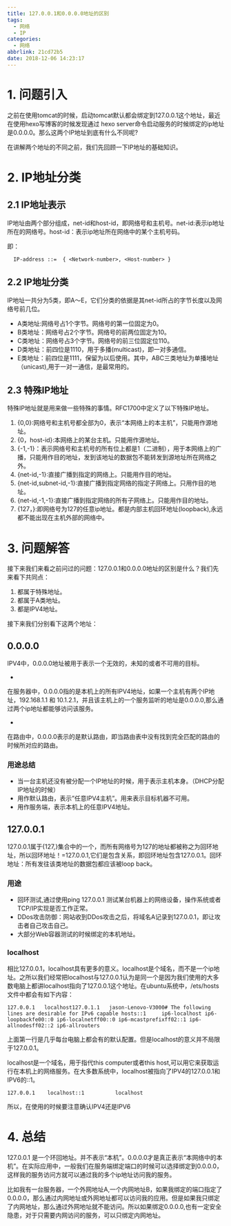 ```yaml
---
title: 127.0.0.1和0.0.0.0地址的区别
tags:
  - 网络
  - IP
categories:
  - 网络
abbrlink: 21cd72b5
date: 2018-12-06 14:23:17
---
```


# 1. 问题引入

之前在使用tomcat的时候，启动tomcat默认都会绑定到127.0.0.1这个地址，最近在使用hexo写博客的时候发现通过 hexo server命令启动服务的时候绑定的ip地址是0.0.0.0。那么这两个IP地址到底有什么不同呢?

在讲解两个地址的不同之前，我们先回顾一下IP地址的基础知识。

# 2. IP地址分类

## 2.1 IP地址表示

IP地址由两个部分组成，net-id和host-id，即网络号和主机号。net-id:表示ip地址所在的网络号。host-id：表示ip地址所在网络中的某个主机号码。

即：

```
  IP-address ::=  { <Network-number>, <Host-number> }
```

<!--more-->

## 2.2 IP地址分类

IP地址一共分为5类，即A～E，它们分类的依据是其net-id所占的字节长度以及网络号前几位。

- A类地址:网络号占1个字节。网络号的第一位固定为0。
- B类地址：网络号占2个字节。网络号的前两位固定为10。
- C类地址：网络号占3个字节。网络号的前三位固定位110。
- D类地址：前四位是1110，用于多播(multicast)，即一对多通信。
- E类地址：前四位是1111，保留为以后使用。其中，ABC三类地址为单播地址（unicast),用于一对一通信，是最常用的。

## 2.3 特殊IP地址

特殊IP地址就是用来做一些特殊的事情。RFC1700中定义了以下特殊IP地址。

1. {0,0}:网络号和主机号都全部为0，表示“本网络上的本主机”，只能用作源地址。
2. {0，host-id}:本网络上的某台主机。只能用作源地址。
3. {-1,-1}：表示网络号和主机号的所有位上都是1（二进制），用于本网络上的广播，只能用作目的地址，发到该地址的数据包不能转发到源地址所在网络之外。
4. {net-id,-1}:直接广播到指定的网络上。只能用作目的地址。
5. {net-id,subnet-id,-1}:直接广播到指定网络的指定子网络上。只用作目的地址。
6. {net-id,-1,-1}:直接广播到指定网络的所有子网络上。只能用作目的地址。
7. {127，}:即网络号为127的任意ip地址。都是内部主机回环地址(loopback),永远都不能出现在主机外部的网络中。

# 3. 问题解答

接下来我们来看之前问过的问题：127.0.0.1和0.0.0.0地址的区别是什么？我们先来看下共同点：

1. 都属于特殊地址。
2. 都属于A类地址。
3. 都是IPV4地址。

接下来我们分别看下这两个地址：

## 0.0.0.0

IPV4中，0.0.0.0地址被用于表示一个无效的，未知的或者不可用的目标。

- 

  在服务器中，0.0.0.0指的是本机上的所有IPV4地址，如果一个主机有两个IP地址，192.168.1.1 和 10.1.2.1，并且该主机上的一个服务监听的地址是0.0.0.0,那么通过两个ip地址都能够访问该服务。

  

- 

  在路由中，0.0.0.0表示的是默认路由，即当路由表中没有找到完全匹配的路由的时候所对应的路由。

  

### 用途总结

- 当一台主机还没有被分配一个IP地址的时候，用于表示主机本身。（DHCP分配IP地址的时候）
- 用作默认路由，表示”任意IPV4主机”。用来表示目标机器不可用。
- 用作服务端，表示本机上的任意IPV4地址。

## 127.0.0.1

127.0.0.1属于{127,}集合中的一个，而所有网络号为127的地址都被称之为回环地址，所以回环地址！=127.0.0.1,它们是包含关系，即回环地址包含127.0.0.1。回环地址：所有发往该类地址的数据包都应该被loop back。

### 用途

- 回环测试,通过使用ping 127.0.0.1 测试某台机器上的网络设备，操作系统或者TCP/IP实现是否工作正常。
- DDos攻击防御：网站收到DDos攻击之后，将域名A记录到127.0.0.1，即让攻击者自己攻击自己。
- 大部分Web容器测试的时候绑定的本机地址。

### localhost

相比127.0.0.1，localhost具有更多的意义。localhost是个域名，而不是一个ip地址。之所以我们经常把localhost与127.0.0.1认为是同一个是因为我们使用的大多数电脑上都讲localhost指向了127.0.0.1这个地址。在ubuntu系统中，/ets/hosts文件中都会有如下内容：

```
127.0.0.1   localhost127.0.1.1   jason-Lenovo-V3000# The following lines are desirable for IPv6 capable hosts::1     ip6-localhost ip6-loopbackfe00::0 ip6-localnetff00::0 ip6-mcastprefixff02::1 ip6-allnodesff02::2 ip6-allrouters
```

上面第一行是几乎每台电脑上都会有的默认配置。但是localhost的意义并不局限于127.0.0.1。

localhost是一个域名，用于指代this computer或者this host,可以用它来获取运行在本机上的网络服务。在大多数系统中，localhost被指向了IPV4的127.0.0.1和IPV6的::1。

```
127.0.0.1    localhost::1          localhost
```

所以，在使用的时候要注意确认IPV4还是IPV6

# 4. 总结

127.0.0.1 是一个环回地址。并不表示“本机”。0.0.0.0才是真正表示“本网络中的本机”。在实际应用中，一般我们在服务端绑定端口的时候可以选择绑定到0.0.0.0，这样我的服务访问方就可以通过我的多个ip地址访问我的服务。

比如我有一台服务器，一个外网地址A,一个内网地址B，如果我绑定的端口指定了0.0.0.0，那么通过内网地址或外网地址都可以访问我的应用。但是如果我只绑定了内网地址，那么通过外网地址就不能访问。所以如果绑定0.0.0.0,也有一定安全隐患，对于只需要内网访问的服务，可以只绑定内网地址。